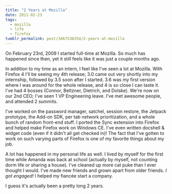 ```yaml
---
title: "2 Years at Mozilla"
date: 2011-02-23
tags:
  - mozilla
  - life
  - firefox
tumblr_permalink: post/3467536354/2-years-at-mozilla
---
```


On February 23rd, 2009 I started full-time at Mozilla. So much has happened since then, yet it still feels like it was just a couple months ago.

In addition to my time as an intern, I feel like I've seen a lot at Mozilla. With Firefox 4 I'll be seeing my 4th release; 3.0 came out very shortly into my internship, followed by 3.5 soon after I started. 3.6 was my first version where I was around for the whole release, and 4 is so close I can taste it. I've had 4 bosses (Connor, Beltzner, Dietrich, and Dolske). We're now on our 2nd CEO; I've seen 1 VP Engineering leave. I've met awesome people, and attended 2 summits.

I've worked on the password manager, satchel, session restore, the Jetpack prototype, the Add-on SDK, per tab network prioritization, and a whole bunch of random front-end stuff. I ported the Sync extension into Firefox and helped make Firefox work on Windows CE. I've even written docshell & widget code (even if it didn't all get checked in)! The fact that I've gotten to work on such varying parts of Firefox is one of my favorite things about my job.

A lot has happened in my personal life as well. I lived by myself for the first time while Amanda was back at school (actually by myself, not counting dorm life or sharing a house). I've cleaned up more cat puke than I ever thought I would. I've made new friends and grown apart from older friends. _I got engaged!_ I helped my fiancée start a company.

I guess it's actually been a pretty long 2 years.
